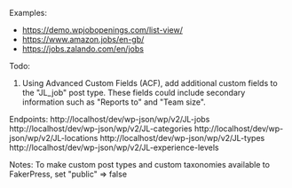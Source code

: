 Examples:
- https://demo.wpjobopenings.com/list-view/
- https://www.amazon.jobs/en-gb/
- https://jobs.zalando.com/en/jobs

Todo:
1. Using Advanced Custom Fields (ACF), add additional custom fields to the "JL_job" post type. These fields could include secondary information such as "Reports to" and "Team size".

Endpoints:
http://localhost/dev/wp-json/wp/v2/JL-jobs
http://localhost/dev/wp-json/wp/v2/JL-categories
http://localhost/dev/wp-json/wp/v2/JL-locations
http://localhost/dev/wp-json/wp/v2/JL-types
http://localhost/dev/wp-json/wp/v2/JL-experience-levels


Notes:
To make custom post types and custom taxonomies available to FakerPress, set "public" => false